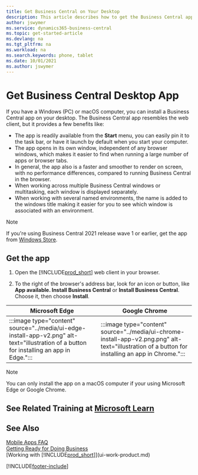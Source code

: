 ```yaml
---
title: Get Business Central on Your Desktop
description: This article describes how to get the Business Central app on a Windows or MACiOS desktop.
author: jswymer
ms.service: dynamics365-business-central
ms.topic: get-started-article
ms.devlang: na
ms.tgt_pltfrm: na
ms.workload: na
ms.search.keywords: phone, tablet
ms.date: 10/01/2021
ms.author: jswymer
---
```

# Get Business Central Desktop App

If you have a Windows (PC) or macOS computer, you can install a Business Central app on your desktop. The Business Central app resembles the web client, but it provides a few benefits like:

- The app is readily available from the **Start** menu, you can easily pin it to the task bar, or have it launch by default when you start your computer.
- The app opens in its own window, independent of any browser windows, which makes it easier to find when running a large number of apps or browser tabs.
- In general, the app also is a faster and smoother to render on screen, with no performance differences, compared to running Business Central in the browser.
- When working across multiple Business Central windows or multitasking, each window is displayed separately.
- When working with several named environments, the name is added to the windows title making it easier for you to see which window is associated with an environment.

> [!NOTE]
> If you're using Business Central 2021 release wave 1 or earlier, get the app from [Windows Store](https://go.microsoft.com/fwlink/?LinkId=734848).

## Get the app

1. Open the [!INCLUDE[prod_short](includes/prod_short.md)] web client in your browser.

2. To the right of the browser's address bar, look for an icon or button, like **App available. Install Business Central** or **Install Business Central**. Choose it, then choose **Install**.

  | Microsoft Edge | Google Chrome |
  |--|--|
  | :::image type="content" source="../media/ui-edge-install-app-v2.png" alt-text="illustration of a button for installing an app in Edge."::: | :::image type="content" source="../media/ui-chrome-install-app-v2.png.png" alt-text="illustration of a button for installing an app in Chrome."::: |

   > [!NOTE]
   > You can only install the app on a macOS computer if your using Microsoft Edge or Google Chrome.

## See Related Training at [Microsoft Learn](/learn/modules/alternative-interfaces-dynamics-365-business-central/index)

## See Also

[Mobile Apps FAQ](ui-mobile-faq.yml)  
[Getting Ready for Doing Business](ui-get-ready-business.md)  
[Working with [!INCLUDE[prod_short](includes/prod_short.md)]](ui-work-product.md)  


[!INCLUDE[footer-include](includes/footer-banner.md)]